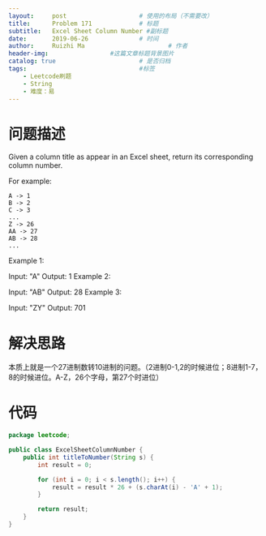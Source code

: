 ```yaml
---
layout:     post   				    # 使用的布局（不需要改）
title:      Problem 171				# 标题 
subtitle:   Excel Sheet Column Number #副标题
date:       2019-06-26				# 时间
author:     Ruizhi Ma 						# 作者
header-img:              	#这篇文章标题背景图片
catalog: true 						# 是否归档
tags:								#标签
    - Leetcode刷题
    - String
    - 难度：易
---
```

# 问题描述
Given a column title as appear in an Excel sheet, return its corresponding column number.

For example:

    A -> 1
    B -> 2
    C -> 3
    ...
    Z -> 26
    AA -> 27
    AB -> 28 
    ...
Example 1:

Input: "A"
Output: 1
Example 2:

Input: "AB"
Output: 28
Example 3:

Input: "ZY"
Output: 701

# 解决思路
本质上就是一个27进制数转10进制的问题。（2进制0-1,2的时候进位；8进制1-7，8的时候进位。A-Z，26个字母，第27个时进位）

# 代码
```java
package leetcode;

public class ExcelSheetColumnNumber {
    public int titleToNumber(String s) {
        int result = 0;

        for (int i = 0; i < s.length(); i++) {
            result = result * 26 + (s.charAt(i) - 'A' + 1);
        }

        return result;
    }
}
```

